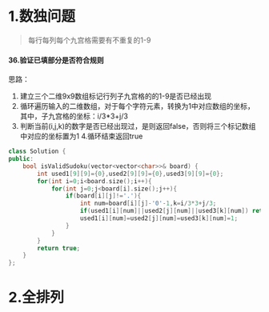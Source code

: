 # 1.数独问题
> 每行每列每个九宫格需要有不重复的1-9

#### 36.验证已填部分是否符合规则
思路：
1. 建立三个二维9x9数组标记行列子九宫格的的1-9是否已经出现
2. 循环遍历输入的二维数组，对于每个字符元素，转换为1中对应数组的坐标，其中，子九宫格的坐标：i/3*3+j/3
3. 判断当前(i,j,k)的数字是否已经出现过，是则返回false，否则将三个标记数组中对应的坐标置为1
4.循环结束返回true
```C++
class Solution {
public:
    bool isValidSudoku(vector<vector<char>>& board) {
        int used1[9][9]={0},used2[9][9]={0},used3[9][9]={0};
        for(int i=0;i<board.size();i++){
            for(int j=0;j<board[i].size();j++){
                if(board[i][j]!='.'){
                    int num=board[i][j]-'0'-1,k=i/3*3+j/3;
                    if(used1[i][num]||used2[j][num]||used3[k][num]) return false;
                    used1[i][num]=used2[j][num]=used3[k][num]=1;
                }
            }
        }
        return true;
    }
};
```
# 2.全排列
